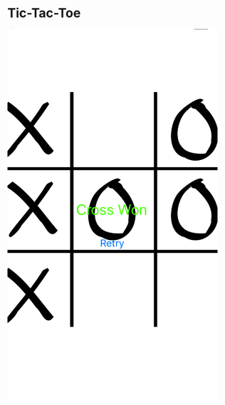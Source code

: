 # Tic-Tac-Toe
![Alt text](https://raw.githubusercontent.com/itsrishav/Tic-Tac-Toe/287df180798d803c06b63b6f549647cc608ba5d0/Screen%20Shot%202016-12-14%20at%2011.47.02%20AM.png)

